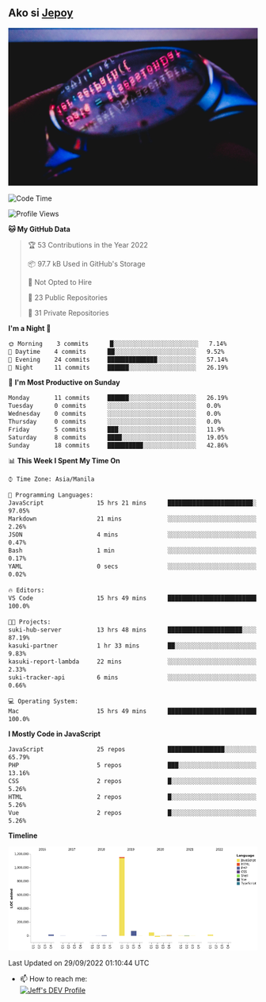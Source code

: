 ## Ako si [Jepoy](https://github.com/je-poy)
![je-poy-cover-img](imgs/cover.jpeg)

<!--START_SECTION:waka-->
![Code Time](http://img.shields.io/badge/Code%20Time-4%2C493%20hrs%202%20mins-blue)

![Profile Views](http://img.shields.io/badge/Profile%20Views-0-blue)

**🐱 My GitHub Data** 

> 🏆 53 Contributions in the Year 2022
 > 
> 📦 97.7 kB Used in GitHub's Storage 
 > 
> 🚫 Not Opted to Hire
 > 
> 📜 23 Public Repositories 
 > 
> 🔑 31 Private Repositories  
 > 
**I'm a Night 🦉** 

```text
🌞 Morning    3 commits      █░░░░░░░░░░░░░░░░░░░░░░░░   7.14% 
🌆 Daytime    4 commits      ██░░░░░░░░░░░░░░░░░░░░░░░   9.52% 
🌃 Evening    24 commits     ██████████████░░░░░░░░░░░   57.14% 
🌙 Night      11 commits     ██████░░░░░░░░░░░░░░░░░░░   26.19%

```
📅 **I'm Most Productive on Sunday** 

```text
Monday       11 commits     ██████░░░░░░░░░░░░░░░░░░░   26.19% 
Tuesday      0 commits      ░░░░░░░░░░░░░░░░░░░░░░░░░   0.0% 
Wednesday    0 commits      ░░░░░░░░░░░░░░░░░░░░░░░░░   0.0% 
Thursday     0 commits      ░░░░░░░░░░░░░░░░░░░░░░░░░   0.0% 
Friday       5 commits      ███░░░░░░░░░░░░░░░░░░░░░░   11.9% 
Saturday     8 commits      ████░░░░░░░░░░░░░░░░░░░░░   19.05% 
Sunday       18 commits     ██████████░░░░░░░░░░░░░░░   42.86%

```


📊 **This Week I Spent My Time On** 

```text
⌚︎ Time Zone: Asia/Manila

💬 Programming Languages: 
JavaScript               15 hrs 21 mins      ████████████████████████░   97.05% 
Markdown                 21 mins             ░░░░░░░░░░░░░░░░░░░░░░░░░   2.26% 
JSON                     4 mins              ░░░░░░░░░░░░░░░░░░░░░░░░░   0.47% 
Bash                     1 min               ░░░░░░░░░░░░░░░░░░░░░░░░░   0.17% 
YAML                     0 secs              ░░░░░░░░░░░░░░░░░░░░░░░░░   0.02%

🔥 Editors: 
VS Code                  15 hrs 49 mins      █████████████████████████   100.0%

🐱‍💻 Projects: 
suki-hub-server          13 hrs 48 mins      █████████████████████░░░░   87.19% 
kasuki-partner           1 hr 33 mins        ██░░░░░░░░░░░░░░░░░░░░░░░   9.83% 
kasuki-report-lambda     22 mins             ░░░░░░░░░░░░░░░░░░░░░░░░░   2.33% 
suki-tracker-api         6 mins              ░░░░░░░░░░░░░░░░░░░░░░░░░   0.66%

💻 Operating System: 
Mac                      15 hrs 49 mins      █████████████████████████   100.0%

```

**I Mostly Code in JavaScript** 

```text
JavaScript               25 repos            ████████████████░░░░░░░░░   65.79% 
PHP                      5 repos             ███░░░░░░░░░░░░░░░░░░░░░░   13.16% 
CSS                      2 repos             █░░░░░░░░░░░░░░░░░░░░░░░░   5.26% 
HTML                     2 repos             █░░░░░░░░░░░░░░░░░░░░░░░░   5.26% 
Vue                      2 repos             █░░░░░░░░░░░░░░░░░░░░░░░░   5.26%

```


**Timeline**

![Chart not found](https://raw.githubusercontent.com/je-poy/je-poy/main/charts/bar_graph.png) 


 Last Updated on 29/09/2022 01:10:44 UTC
<!--END_SECTION:waka-->

- 📫 How to reach me: <br />
[<img src="https://d2fltix0v2e0sb.cloudfront.net/dev-badge.svg" width="50" alt="Jeff's DEV Profile" />](https://dev.to/jepoy)
<!--
**je-poy/je-poy** is a ✨ _special_ ✨ repository because its `README.md` (this file) appears on your GitHub profile.

Here are some ideas to get you started:

- 🔭 I’m currently working on ...
- 🌱 I’m currently learning ...
- 👯 I’m looking to collaborate on ...
- 🤔 I’m looking for help with ...
- 💬 Ask me about ...

- 😄 Pronouns: ...
- ⚡ Fun fact: ...
-->
